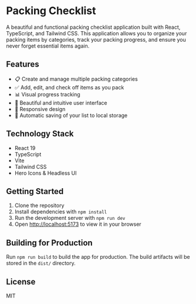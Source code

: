 # Packing Checklist

A beautiful and functional packing checklist application built with React, TypeScript, and Tailwind CSS. This application allows you to organize your packing items by categories, track your packing progress, and ensure you never forget essential items again.

## Features

- 📋 Create and manage multiple packing categories
- ✅ Add, edit, and check off items as you pack
- 📊 Visual progress tracking
- 🎨 Beautiful and intuitive user interface
- 📱 Responsive design
- 💾 Automatic saving of your list to local storage

## Technology Stack

- React 19
- TypeScript
- Vite
- Tailwind CSS
- Hero Icons & Headless UI

## Getting Started

1. Clone the repository
2. Install dependencies with `npm install`
3. Run the development server with `npm run dev`
4. Open [http://localhost:5173](http://localhost:5173) to view it in your browser

## Building for Production

Run `npm run build` to build the app for production. The build artifacts will be stored in the `dist/` directory.

## License

MIT
